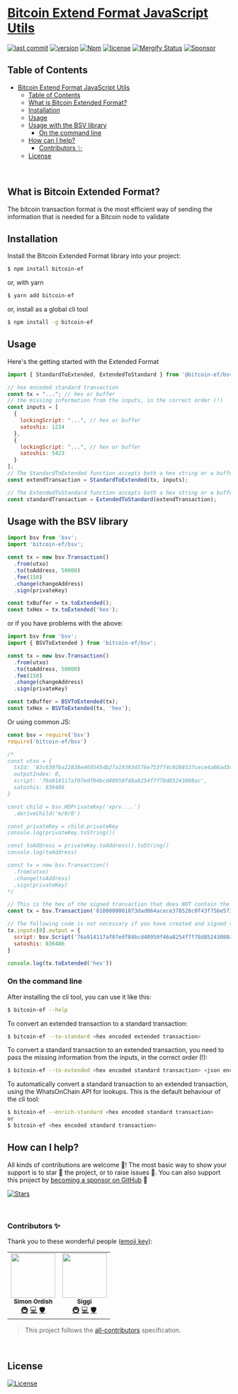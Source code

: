 # [Bitcoin Extend Format JavaScript Utils](https://www.npmjs.com/package/@TAAL-GmbH/bitcoin-ef)

[![last commit](https://img.shields.io/github/last-commit/TAAL-GmbH/bitcoin-ef.svg?style=flat&v=2)](https://github.com/TAAL-GmbH/bitcoin-ef/commits/master)
[![version](https://img.shields.io/github/release-pre/TAAL-GmbH/bitcoin-ef.svg?style=flat&v=2)](https://github.com/TAAL-GmbH/bitcoin-ef/releases)
[![Npm](https://img.shields.io/npm/v/@TAAL-GmbH/bitcoin-ef?style=flat&v=2)](https://www.npmjs.com/package/@TAAL-GmbH/bitcoin-ef)
[![license](https://img.shields.io/badge/license-Open%20BSV-brightgreen.svg?style=flat&v=2)](/LICENSE)
[![Mergify Status](https://img.shields.io/endpoint.svg?url=https://api.mergify.com/v1/badges/TAAL-GmbH/bitcoin-ef&style=flat&v=2)](https://mergify.io)
[![Sponsor](https://img.shields.io/badge/sponsor-TAAL-GmbH-181717.svg?logo=github&style=flat&v=2)](https://github.com/sponsors/TAAL-GmbH)

## Table of Contents
- [Bitcoin Extend Format JavaScript Utils](#bitcoin-extend-format-javascript-utils)
  - [Table of Contents](#table-of-contents)
  - [What is Bitcoin Extended Format?](#what-is-bitcoin-extended-format)
  - [Installation](#installation)
  - [Usage](#usage)
  - [Usage with the BSV library](#usage-with-the-bsv-library)
    - [On the command line](#on-the-command-line)
  - [How can I help?](#how-can-i-help)
    - [Contributors ✨](#contributors-)
  - [License](#license)

<br />

## What is Bitcoin Extended Format?

The bitcoin transaction format is the most efficient way of sending the information that is needed for a Bitcoin node to
validate

## Installation

Install the Bitcoin Extended Format library into your project:
```bash
$ npm install bitcoin-ef
```

or, with yarn
```bash
$ yarn add bitcoin-ef
```

or, install as a global cli tool
```bash
$ npm install -g bitcoin-ef
```

## Usage
Here's the getting started with the Extended Format

```javascript
import { StandardToExtended, ExtendedToStandard } from '@bitcoin-ef/bsv';

// hex encoded standard transaction
const tx = "..."; // hex or buffer
// the missing information from the inputs, in the correct order (!)
const inputs = [
  {
    lockingScript: "...", // hex or buffer
    satoshis: 1234
  },
  {
    lockingScript: "...", // hex or buffer
    satoshis: 5423
  }
];
// The StandardToExtended function accepts both a hex string or a buffer, and will return the same format as was given
const extendTransaction = StandardToExtended(tx, inputs);

// The ExtendedToStandard function accepts both a hex string or a buffer, and will return the same format as was given
const standardTransaction = ExtendedToStandard(extendTransaction);
```

## Usage with the BSV library

```javascript
import bsv from 'bsv';
import 'bitcoin-ef/bsv';

const tx = new bsv.Transaction()
  .from(utxo)
  .to(toAddress, 50000)
  .fee(150)
  .change(changeAddress)
  .sign(privateKey)

const txBuffer = tx.toExtended();
const txHex = tx.toExtended('hex');
```

or if you have problems with the above:

```javascript
import bsv from 'bsv';
import { BSVToExtended } from 'bitcoin-ef/bsv';

const tx = new bsv.Transaction()
  .from(utxo)
  .to(toAddress, 50000)
  .fee(150)
  .change(changeAddress)
  .sign(privateKey)

const txBuffer = BSVToExtended(tx);
const txHex = BSVToExtended(tx, 'hex');
```

Or using common JS:

```javascript
const bsv = require('bsv')
require('bitcoin-ef/bsv')

/*
const utxo = {
  txId: '83c6307ba22838e469545db27a193934576e753ff4c0288537cece4a06ad3d87',
  outputIndex: 0,
  script: '76a914117af07edf84bcd40950f46a8254f7f78d85243088ac',
  satoshis: 836486
}

const child = bsv.HDPrivateKey('xprv....')
  .deriveChild('m/0/0')

const privateKey = child.privateKey
console.log(privateKey.toString())

const toAddress = privateKey.toAddress().toString()
console.log(toAddress)

const tx = new bsv.Transaction()
  .from(utxo)
  .change(toAddress)
  .sign(privateKey)
*/

// This is the hex of the signed transaction that does NOT contain the previous output script and satoshis.
const tx = bsv.Transaction('0100000001873dad064acece378528c0f43f756e573439197ab25d5469e43828a27b30c683000000006b483045022100ff923348df29deedf3c08fcb1bb898f7304344931ba131a03f86beae43f67af7022049fff7207c1f1ee0074de743066e4d3c5aa636d6d019187879327c9c9f6b3cbf412102e7cf3fce2bc6bf4b9e8ef59fd2e4df7f79b5fd8d84cc6b05b8cb9066fdd81575ffffffff0126c30c00000000001976a914117af07edf84bcd40950f46a8254f7f78d85243088ac00000000')

// The following code is not necessary if you have created and signed the transaction using the bsv library.
tx.inputs[0].output = {
  script: bsv.Script('76a914117af07edf84bcd40950f46a8254f7f78d85243088ac'),
  satoshis: 836486
}

console.log(tx.toExtended('hex'))

```

### On the command line
After installing the cli tool, you can use it like this:

```bash
$ bitcoin-ef --help
```

To convert an extended transaction to a standard transaction:

```bash
$ bitcoin-ef --to-standard <hex encoded extended transaction>
```

To convert a standard transaction to an extended transaction, you need to pass the missing information from the inputs, in the correct order (!):

```bash
$ bitcoin-ef --to-extended <hex encoded standard transaction> <json encoded inputs>
```

To automatically convert a standard transaction to an extended transaction, using the WhatsOnChain API for lookups.
This is the default behaviour of the cli tool:

```bash
$ bitcoin-ef --enrich-standard <hex encoded standard transaction>
or
$ bitcoin-ef <hex encoded standard transaction>
```

## How can I help?
All kinds of contributions are welcome :raised_hands:!
The most basic way to show your support is to star :star2: the project, or to raise issues :speech_balloon:.
You can also support this project by [becoming a sponsor on GitHub](https://github.com/sponsors/TAAL-GmbH) :clap:

[![Stars](https://img.shields.io/github/stars/TAAL-GmbH/bitcoin-ef?label=Please%20like%20us&style=social&v=2)](https://github.com/TAAL-GmbH/bitcoin-ef/stargazers)

<br/>

### Contributors ✨
Thank you to these wonderful people ([emoji key](https://allcontributors.org/docs/en/emoji-key)):

<!-- ALL-CONTRIBUTORS-LIST:START - Do not remove or modify this section -->
<!-- prettier-ignore-start -->
<!-- markdownlint-disable -->
<table>
  <tr>
    <td align="center"><a href="https://github.com/ordishs"><img src="https://avatars.githubusercontent.com/u/71426?v=4?s=100" width="100px;" alt=""/><br /><sub><b>Simon Ordish</b></sub></a><br /><a href="#infra-ordishs" title="Infrastructure (Hosting, Build-Tools, etc)">🚇</a> <a href="https://github.com/TAAL-GmbH/bitcoin-ef/commits?author=ordishs" title="Code">💻</a> <a href="#security-ordishs" title="Security">🛡️</a></td>
    <td align="center"><a href="https://github.com/icellan"><img src="https://avatars.githubusercontent.com/u/4411176?v=4?s=100" width="100px;" alt=""/><br /><sub><b>Siggi</b></sub></a><br /><a href="#infra-icellan" title="Infrastructure (Hosting, Build-Tools, etc)">🚇</a> <a href="https://github.com/TAAL-GmbH/bitcoin-ef/commits?author=icellan" title="Code">💻</a> <a href="#security-icellan" title="Security">🛡️</a></td>
  </tr>
</table>

<!-- markdownlint-restore -->
<!-- prettier-ignore-end -->

<!-- ALL-CONTRIBUTORS-LIST:END -->

> This project follows the [all-contributors](https://github.com/all-contributors/all-contributors) specification.


<br />

## License
[![License](https://img.shields.io/badge/license-Open%20BSV-brightgreen.svg?style=flat&v=2)](/LICENSE)
